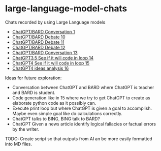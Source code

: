 # large-language-model-chats
Chats recorded by using Large Language models

- [ChatGPT/BARD Conversation 1](chats/chatgpt-bard-1.md)
- [ChatGPT/BARD Debate 10](chats/chatgpt-bard-10.md)
- [ChatGPT/BARD Debate 11](chats/chatgpt-bard-11.md)
- [ChatGPT/BARD Debate 12](chats/chatgpt-bard-12.md)
- [ChatGPT/BARD Conversation 13](chats/chatgpt-bard-13.md)
- [ChatGPT3.5 See if it will code in loop 14](chats/chatgpt-14.md)
- [ChatGPT4 See if it will code in loop 15](chats/chatgpt-15.md)
- [ChatGPT4 ideas analysis 16](chats/chatgpt-16.md)

Ideas for future exploration:
* Conversation between ChatGPT and BARD where ChatGPT is teacher and BARD is student.
* Code generation like in 15 where we try to get ChatGPT to create as elaborate python code as it possibly can.
* Execute print loop but where ChatGPT is given a goal to accomplish. Maybe even simple goal like do calculations correctly.
* ChatGPT talks to BING, BING talk to BARD?
* ChatGPT Given a news article identify logical fallacies or factual errors by the writer. 

TODO:
Create script so that outputs from AI an be more easily formatted into MD files.
